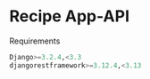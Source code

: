 # Recipe App-API



Requirements

```py
Django>=3.2.4,<3.3
djangorestframework>=3.12.4,<3.13
```



